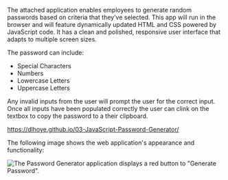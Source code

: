The attached application enables employees to generate random passwords based on criteria that they’ve selected. This app will run in the browser and will feature dynamically updated HTML and CSS powered by JavaScript code. It has a clean and polished, responsive user interface that adapts to multiple screen sizes.

The password can include:
 - Special Characters
 - Numbers
 - Lowercase Letters
 - Uppercase Letters

 Any invalid inputs from the user will prompt the user for the correct input. Once all inputs have been populated correctly the user can clink on the textbox to copy the password to a their clipboard.

https://dlhoye.github.io/03-JavaScript-Password-Generator/

The following image shows the web application's appearance and functionality:

![The Password Generator application displays a red button to "Generate Password".](03-Javascript-Password-Generator\Assets\Images\03-javascript-homework-demo.png)
